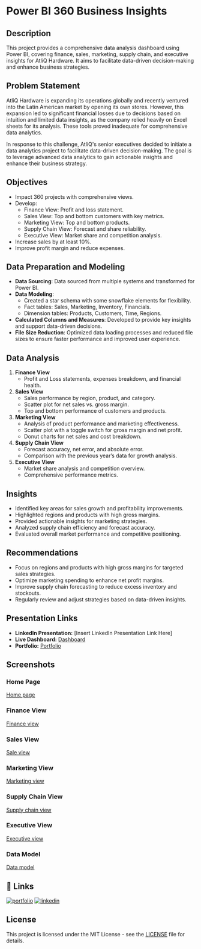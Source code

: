 # Power BI 360 Business Insights

## Description
This project provides a comprehensive data analysis dashboard using Power BI, covering finance, sales, marketing, supply chain, and executive insights for AtliQ Hardware. It aims to facilitate data-driven decision-making and enhance business strategies.

## Problem Statement
AtliQ Hardware is expanding its operations globally and recently ventured into the Latin American market by opening its own stores. However, this expansion led to significant financial losses due to decisions based on intuition and limited data insights, as the company relied heavily on Excel sheets for its analysis. These tools proved inadequate for comprehensive data analytics.

In response to this challenge, AtliQ's senior executives decided to initiate a data analytics project to facilitate data-driven decision-making. The goal is to leverage advanced data analytics to gain actionable insights and enhance their business strategy.

## Objectives
- Impact 360 projects with comprehensive views.
- Develop:
  - Finance View: Profit and loss statement.
  - Sales View: Top and bottom customers with key metrics.
  - Marketing View: Top and bottom products.
  - Supply Chain View: Forecast and share reliability.
  - Executive View: Market share and competition analysis.
- Increase sales by at least 10%.
- Improve profit margin and reduce expenses.

## Data Preparation and Modeling
- **Data Sourcing**: Data sourced from multiple systems and transformed for Power BI.
- **Data Modeling**:
  - Created a star schema with some snowflake elements for flexibility.
  - Fact tables: Sales, Marketing, Inventory, Financials.
  - Dimension tables: Products, Customers, Time, Regions.
- **Calculated Columns and Measures**: Developed to provide key insights and support data-driven decisions.
- **File Size Reduction**: Optimized data loading processes and reduced file sizes to ensure faster performance and improved user experience.

## Data Analysis
1. **Finance View**
   - Profit and Loss statements, expenses breakdown, and financial health.
2. **Sales View**
   - Sales performance by region, product, and category.
   - Scatter plot for net sales vs. gross margin.
   - Top and bottom performance of customers and products.
3. **Marketing View**
   - Analysis of product performance and marketing effectiveness.
   - Scatter plot with a toggle switch for gross margin and net profit.
   - Donut charts for net sales and cost breakdown.
4. **Supply Chain View**
   - Forecast accuracy, net error, and absolute error.
   - Comparison with the previous year’s data for growth analysis.
5. **Executive View**
   - Market share analysis and competition overview.
   - Comprehensive performance metrics.

## Insights
- Identified key areas for sales growth and profitability improvements.
- Highlighted regions and products with high gross margins.
- Provided actionable insights for marketing strategies.
- Analyzed supply chain efficiency and forecast accuracy.
- Evaluated overall market performance and competitive positioning.

## Recommendations
- Focus on regions and products with high gross margins for targeted sales strategies.
- Optimize marketing spending to enhance net profit margins.
- Improve supply chain forecasting to reduce excess inventory and stockouts.
- Regularly review and adjust strategies based on data-driven insights.

## Presentation Links
- **LinkedIn Presentation:** [Insert LinkedIn Presentation Link Here]
- **Live Dashboard:** [Dashboard](https://app.powerbi.com/view?r=eyJrIjoiNTRhMDNiNGQtNmUyMS00YjEyLTg4NWEtYzg5OGZmZTJhMGNiIiwidCI6ImM2ZTU0OWIzLTVmNDUtNDAzMi1hYWU5LWQ0MjQ0ZGM1YjJjNCJ9&embedImagePlaceholder=true)
- **Portfolio:** [Portfolio](https://codebasics.io/portfolio/Madiha-Shaik)

## Screenshots
### Home Page
[Home page](https://github.com/Madiha41/Business-Insights-360/blob/main/Homepage.jpg)
### Finance View
[Finance view](https://github.com/Madiha41/Business-Insights-360/blob/main/Finance_view.jpg)
### Sales View
[Sale view](https://github.com/Madiha41/Business-Insights-360/blob/main/Sales_view.jpg)
### Marketing View
[Marketing view](https://github.com/Madiha41/Business-Insights-360/blob/main/Marketing_view.jpg)
### Supply Chain View
[Supply chain view](https://github.com/Madiha41/Business-Insights-360/blob/main/Supply_chain_view.jpg)
### Executive View
[Executive view](https://github.com/Madiha41/Business-Insights-360/blob/main/Executive_view.jpg)
### Data Model
[Data model](https://github.com/Madiha41/Business-Insights-360/blob/main/Data%20model.jpg)

## 🔗 Links
[![portfolio](https://img.shields.io/badge/my_portfolio-000?style=for-the-badge&logo=ko-fi&logoColor=white)](https://codebasics.io/portfolio/Madiha-Shaik)
[![linkedin](https://img.shields.io/badge/linkedin-0A66C2?style=for-the-badge&logo=linkedin&logoColor=white)](https://www.linkedin.com/in/madiha-shaik-24871a204)

## License
This project is licensed under the MIT License - see the [LICENSE](LICENSE) file for details.

